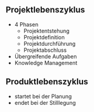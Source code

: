 ## Projektlebenszyklus
* 4 Phasen
	- Projektentstehung
	- Projektdefinition
	- Projektdurchführung
	- Projektabschluss
* Übergreifende Aufgaben
* Knowledge Management
## Produktlebenszyklus
* startet bei der Planung
* endet bei der Stilllegung